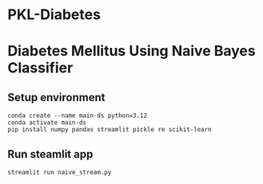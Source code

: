 # PKL-Diabetes

# Diabetes Mellitus Using Naive Bayes Classifier

## Setup environment
```
conda create --name main-ds python=3.12
conda activate main-ds
pip install numpy pandas streamlit pickle re scikit-learn
```

## Run steamlit app
```
streamlit run naive_stream.py
```
